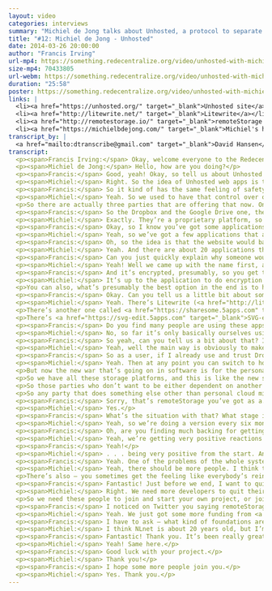 ```yaml
---
layout: video
categories: interviews
summary: "Michiel de Jong talks about Unhosted, a protocol to separate web applications from where their data is stored. Plus a call for more developers to work on decentralized technologies, and how to get paid."
title: "#12: Michiel de Jong - Unhosted"
date: 2014-03-26 20:00:00
author: "Francis Irving"
url-mp4: https://something.redecentralize.org/video/unhosted-with-michiel-de-jong.mp4
size-mp4: 70433805
url-webm: https://something.redecentralize.org/video/unhosted-with-michiel-de-jong.webm
duration: "25:58"
poster: https://something.redecentralize.org/video/unhosted-with-michiel-de-jong.jpg
links: |
  <li><a href="https://unhosted.org/" target="_blank">Unhosted site</a></li>
  <li><a href="http://litewrite.net/" target="_blank">Litewrite</a></li>
  <li><a href="http://remotestorage.io/" target="_blank">remoteStorage protocol</a></li>
  <li><a href="https://michielbdejong.com/" target="_blank">Michiel's homepage</a></li>
transcript_by: |
  <a href="mailto:dtranscribe@gmail.com" target="_blank">David Hansen</a>
transcript:
  <p><span>Francis Irving:</span> Okay, welcome everyone to the Redecentralize interview with Michiel de Jong, who is from the <a href="https://unhosted.org" target="_blank">Unhosted project</a>. I’m very excited to have him here, because it was actually the first modern-era decentralization project that I heard about. So, hello Michiel!</p>
  <p><span>Michiel de Jong:</span> Hello, how are you doing?</p>
  <p><span>Francis:</span> Good, yeah! Okay, so tell us about Unhosted — what does it do?</p>
  <p><span>Michiel:</span> Right. So the idea of Unhosted web apps is that they are websites that don’t store your user data. So normally when you use a website, it runs on a server that has a database where all your data goes. So you post a photo to the website, it goes into the database of the people who run the website. With an Unhosted website there’s no such database. So there’s still a website that comes from a server, but it comes as static content, and then your browser connects to your own server, which you should have yourself, and it stores the data directly to your server from the browser. So your browser connects to two servers now — one to get the website you’re visiting, and one to your own server which it uses as, say, the database server.</p>
  <p><span>Francis:</span> So it kind of has the same feeling of safety as — sorry to say this — but on say a Windows machine in the 1990s, when you might be running someone’s app but. . . ?</p>
  <p><span>Michiel:</span> Yeah. So we used to have that control over our data when we all installed software and computers came — so it used to be that you have your hard disk where everything happens, and when you want to use software you have to install it on your hard disk. And you have your own files on your hard disk, and nothing ever leaves there unless you send it somewhere else. And we’ve left that paradigm to go to more of a web-based — or a cloud-based — architecture, where all our data is on servers owned by other people. And so to go back to a situation where we can control our data, there’s two or three things you can do — one is to just store everything only on your device; and another thing would be to collaborate with others to have a peer-to-peer database, like a decentralized network where you store your data only with your friends; and the third thing you can do (it’s what we do) is actually the simplest thing, is to say, ‘Well, okay, data’s going to be on servers because it’s just so convenient; you can reinstall your device and the data’s still there, etc.,’ but have a server per user instead of a server per application provider.</p>
  <p>So there are actually three parties that are offering that now. One is Dropbox. They offer dropbox.js, where if you are a Dropbox user there are a few applications that support dropbox.js, where the data goes directly to your Dropbox account. Google Drive also supports it now (cross-origin storage). And then we’re the third one. So we have the <a href="http://remotestorage.io" target="_blank">remoteStorage protocol</a>, which is an open protocol, and which we publish as a nonprofit.</p>
  <p><span>Francis:</span> So the Dropbox and the Google Drive one, they let people write applications that store things on their CORS services, but they’re proprietary and locked in to those services, are they? whereas the remoteStorage is an open protocol?</p>
  <p><span>Michiel:</span> Exactly. They’re a proprietary platform, so Dropbox has the right to kick out any application when they’re not happy with it, and they can change the API when they want, and they are the only provider of Dropbox storage. But for an application environment it’s the same deal, they still don’t have to run a database because each user logs in with their own database, their own remoteStorage. But obviously the idea of the open protocol is that we can have an open market that’s robust against any commercial party defaulting or doing something else than what the users want.</p>
  <p><span>Francis:</span> Okay, so I know you’ve got some applications working already. Can you just talk through, from a user’s point of view, how one of those applications works?</p>
  <p><span>Michiel:</span> Yeah, so we’ve got a few applications that are now being used by a few early adopters. There’s not a lot yet. We don’t have a full platform yet that can replace your Facebook or your iPhone app platform, but the first few applications are there. So you go to the application, and then instead of logging in — like normally to a website you might log in with an email address and a password, but in this case you say ‘Connect to my remoteStorage,’ and then you put in what looks like an email address but it’s actually your storage address. So it’s user@provider. Then what happens is an OAuth dialog — so it redirects you to your own storage provider, asks you to log in, and it asks, ‘Do you allow this application to access your contacts and also read access to your photos?’ for instance, and then if you say ‘Allow’ you’re redirected back to the application — which is just OAuth, it’s the same as when you connect with Facebook or you log in with Twitter or something like that. And then everything else is just the same as using a normal website.</p>
  <p><span>Francis:</span> Oh, so the idea is that the website would basically say it’s using remoteStorage, and then you literally use email, but it has to be one that’s compatible with remoteStorage.</p>
  <p><span>Michiel:</span> Yeah. And there are about 20 applications that support this now, and there’s software you can run to run your own remoteStorage server. There’s also a commercial provider called <a href="https://5apps.com" target="_blank">5apps</a>. They’re a start-up, also part of the Unhosted movement. They’re friends of ours, and they’re offering remoteStorage now to people who want to have it. So you can get an account with them and then go to the unhosted.org website; there’s a list of <a href="https://unhosted.org/apps" target="_blank">example apps</a> which you can try out.</p>
  <p><span>Francis:</span> Can you just quickly explain why someone would want to use hosted storage with Unhosted? I can guess why, but I’m just. . .</p>
  <p><span>Michiel:</span> Yeah! Well we came up with the name first, and then we started thinking about how to build it. So the first idea was to not host anything, to do everything only peer-to-peer, but then we found out that actually a much more viable — and what we thought a better architecture — would be to do per-user hosted. But ‘per-user hosted’ doesn’t sound as intriguing either, so we changed the name.</p>
  <p><span>Francis:</span> And it’s encrypted, presumably, so you get the separation still of the code and the data.</p>
  <p><span>Michiel:</span> It’s up to the application to do encryption at the application level. When applications want to work together — so they want to use the same address book, for instance, then if you have encrypted contacts in your address book then other applications might not be able to use them. So for now the applications can do the encryption at the application level, but at the storage level you can obviously encrypt all you want. You can encrypt the hard drive so that if that server gets raided by some government, that they cannot get to your data.</p>
  <p>You can also, what’s presumably the best option in the end is to host a server in your house, like a FreedomBox, and then you know that the government would need a warrant to get to your data, and that most commercial parties will not be able to get into your house. But we don’t build the encryption into the cross-origin storage protocol, we just define how you can connect an application with a per-user storage server, and then you can do encryption under that level and also on top of it.</p>
  <p><span>Francis:</span> Okay. Can you tell us a little bit about some of the applications, like what the most popular and well-made applications are, ones that maybe people could start using for something straightaway?</p>
  <p><span>Michiel:</span> Yeah. There’s Litewrite (<a href="http://litewrite.net" target="_blank">litewrite.net</a>) which is a simple, minimalistic text editor, so you can take notes, you can write blog posts, you can write letters. And so there are not a lot of formatting options like inserting graphs and stuff like that, but just for editing text and not being distracted, it’s a really cool editor. And it also works very well on smartphones where you can scroll in the list of documents and then click one which you want to edit.</p>
  <p>There’s another one called <a href="https://sharesome.5apps.com" target="_blank">Sharesome</a> which allows you to share photos and other files with people, and it just gives you a URL which you can then share. So you upload something which goes to your storage, and then you get the URL for it.</p>
  <p>There’s <a href="https://svg-edit.5apps.com" target="_blank">SVG-edit</a> which allows you to create diagrams — I bit like, I think it’s called Google Draw in Google Docs where you can create diagrams — and it creates them as .svg and it runs entirely in the browser, and then saves the .svg file to your remoteStorage.</p>
  <p><span>Francis:</span> Do you find many people are using these apps extensively? Or what kind of people is it who are taking them up at the moment?</p>
  <p><span>Michiel:</span> No, so far it’s only basically ourselves using it. We’ve worked on trying out how to build the platform and how to make it possible for app developers to develop apps. And so far we have been working on that, and when app developers have come we’ve worked with them to improve the experience, but there haven’t been a lot of — apart from these 20 apps there haven’t been like any big companies that have said, ‘Okay, we’re going to build our next applications using your protocol.’ It’s mainly been enthusiasts writing these applications. So at this point we have a product more towards app developers and not yet towards end users, but we think that within a year or two, the apps will be there and then end users can also just say, ‘Okay, I’m going to use that for part of the things I do with my computer.’</p>
  <p><span>Francis:</span> So yeah, can you tell us a bit about that? I’m quite intrigued that you just said you were looking for a big company to maybe take it on and use it. So can you tell us the different ways you think you can get a large number of people to start using the apps?</p>
  <p><span>Michiel:</span> Yeah, well the main way is obviously to make it attractive for application developers. So one thing we are doing with the client-side library, which we will be doing, is to include the other two platforms — dropbox.js and the Google Drive JavaScript API — in the library with one common interface, so that if you develop an application and you just want people to be able to use your application, and you want to give them the freedom to use a remoteStorage account, but you don’t want to lose users over that — which is obviously a concern for an application developer saying, ‘Well, I’ll have a very small market if I do that.’ So then you just. . .</p>
  <p><span>Francis:</span> So as a user, if I already use and trust Dropbox I’d just be able to use the app with Dropbox, but then switch later on the same application and use remoteStorage?</p>
  <p><span>Michiel:</span> Yeah. Then at any point you can switch to hosting your own server, or staying with Dropbox if you’re still happy with them, or switching to some other remoteStorage provider. So the other thing we’re thinking — there’s like the free-software movement which wants to keep everything, everybody free (free technology), and there’s also obviously different providers having all kinds of wars over platforms. It used to be mainframes fighting each other for market share, and then the free-software movement started with freedom from mainframe software. Then it was the PC’s hardware. Then in the 90s it became operating systems. And all of those are — we have freedom there now. We cannot have entirely free firmware yet, but we can have Linux as our operating system. We’ve had the browser wars, which were almost lost. It was about to be all Explorer, and then magically that was still won by free software, which we should really be very happy for. So we’ve got several browsers now.</p>
  <p>But now the new war that’s going on in software is for the personal storage. So there’s obviously Dropbox, which we all know, but which we may not think so much about. We are always saying, like, ‘Apple’s about the iPhone and the Mac,’ but if you think about it, all your contacts are synced via iCloud, application data is also synced via iCloud, and if you take a photo it also goes to your iCloud. So iCloud is actually also a personal storage platform just like Dropbox. Then there’s Google Drive, SkyDrive for Microsoft — if you buy a new computer with Windows it asks you to log in with your Microsoft account and offers to store your files on SkyDrive. And even Ubuntu, who are a Linux distribution, are doing Ubuntu One as their storage platform. It used to based on CouchDB, but I mean, it’s a proprietary platform which they want people to store their data on.</p>
  <p>So we have all these storage platforms, and this is like the new software freedom war, right? So we’ve had browsers, we’ve had operating systems; now we have personal web servers. And we are, at this point, the main (that we know of) open proposal in that area, so we think — another war that’s going on is obviously smartphones. So you have iPhone, and Android, Firefox OS, and there I think mobile operators are very interested in not giving away power to the handset providers and the handset operating system providers. So you see like Samsung doing ‘tee-zen’ or Tizen or whatever they call it, and you see a lot of interest in cheap markets, and countries who don’t want to be dependent on the U.S., like Brazil has also pushed LibreOffice a lot, and they’re also now one of the countries adopting Firefox OS.</p>
  <p>So those parties who don’t want to be either dependent on another commercial power, like Nokia doesn’t want to be — well, Nokia’s with Microsoft now, but, for instance Samsung doesn’t want to be dependent on Android, right? And so for them it’s interesting to have something else. And this open platform where they’re not going to lock in users, but they’re going to stop users from being locked into some other power which is their competitor. They were looking to disrupt the market, I think, instead of monetizing it. So I think a party that would like to open up the personal cloud market would be like a mobile provider or a handset manufacturer. It can also be like Vodafone that say, ‘Okay, we’re going to give all our users. . .’ — you’ve seen in Germany big Internet providers now offering ownClouds to their users, so every user gets an ownCloud account. And obviously they’re all looking to make sure that what they offer is valuable, and if people don’t care about where they get their connection anymore, they just care about their cloud provider, then that takes the attention away from what they’re producing.</p>
  <p>So any party that does something else other than personal cloud might want to just create some disruption in that market. And then we’ve got our protocol as an Internet draft now at IETF, and most of these big companies are looking there, and that’s the place they would look for it. So at some point if they want to, they can pick it up and start using it.</p>
  <p><span>Francis:</span> Sorry, that’s remoteStorage you’ve got as a. . . ?</p>
  <p><span>Michiel:</span> Yes.</p>
  <p><span>Francis:</span> What’s the situation with that? What stage is that at, and what’s the process like, just briefly?</p>
  <p><span>Michiel:</span> Yeah, so we’re doing a version every six months. We’re now finalizing the seventh one, which is the third one which we’re doing as an Internet draft, so it’s the <a href="http://tools.ietf.org/html/draft-dejong-remotestorage-02" target="_blank">remotestorage-02</a> filename. And yeah, we’re discussing about how to change the text, we’re versioning it on GitHub, and every six months we publish it and then storage providers can implement it. And we do the remoteStorage.js client library, which is currently the only client so whenever we change the spec it’s easy to change that, but in theory other people could also write their own clients. And then this text. . .</p>
  <p><span>Francis:</span> Oh, are you finding much backing for getting it made into a standard? What would it be like if that. . . ?</p>
  <p><span>Michiel:</span> Yeah, we’re getting very positive reactions always. Also from people who know what they’re talking about, they say — well, like you for instance. . .</p>
  <p><span>Francis:</span> Yeah!</p>
  <p><span>Michiel:</span> . . . being very positive from the start. And I mean, that’s the confirmation you’re getting. Otherwise it’s — normally when you work in a job, you get your salary and then you know you’ve done a good job, and if you get a raise you know you’ve done a very good job, but if you’re working nonprofit then you have to go by the sort of reactions you get.</p>
  <p><span>Francis:</span> Yeah. One of the problems of the whole system at the moment is people don’t really get rewarded for protocols in the same way they get rewarded for making a Snapchat or something, so it’s good to have people like you putting the energy into them.</p>
  <p><span>Michiel:</span> Yeah, there should be more people. I think the main thing is, it’s not that people — obviously if you work nonprofit you’re going to earn less money than if you work in a company, right? And I don’t think that for most people it’s so important to have a lot of money, but it’s just that there’s also a confirmation that you’re doing the right thing, so you have to be really convinced about yourself, I guess, that what you’re doing is worth something to be able to do that. And you see a lot of projects that just go away after a year, which is a pity.</p>
  <p>There’s also — you sometimes get the feeling like everybody’s reinventing the wheel, like everybody starts a project and it’s the same again. I don’t think that’s so much the case; we just see it that way. I think it’s actually probably more in commercial technology where everybody creates another start-up that does local, social things, buying stuff with your friends and stuff, and there are thousands of them that all try to reinvent the same thing. Whereas in free technology we’re way less people, but I think with few people we’re having a big impact on what the future of technology could be.</p>
  <p><span>Francis:</span> Fantastic! Just before we end, I want to quickly ask you what people can do at the moment? Like what do you most need help at, or support in, to make the project work?</p>
  <p><span>Michiel:</span> Right. We need more developers to quit their job and join the revolution! That’s the main thing. That’s the main thing. And it’s easy to get — once somebody says, ‘Okay, I’m going to do this. This is important, and this is what I’m going to work on,’ then it’s very easy to get funding. It’s not so easy to get a market-rate salary. So we’re not going to be able to get the same money that you’d have at a company. But maybe you have got some savings, or you don’t have to drive a car, or especially if you don’t have to commute to an office anymore you don’t have to drive a car.</p>
  <p>So we need these people to join and start your own project, or join some project; join our project. More people should do that, because it’s really important that the world has free technology. And otherwise if you’re — yeah, everybody can of course be aware of this and talk about it. It’s an important issue that we should not forget about, and so if you see somebody using Firefox you can just say, ‘Hey, did you know that’s free software? Do you know what that means, and why it’s important?’ Just make sure that people stay aware of that. But what we mainly need is more developers quitting their jobs and working for free technology.</p>
  <p><span>Francis:</span> I noticed on Twitter you saying remoteStorage is hiring at the moment. Can you tell us a bit about that?</p>
  <p><span>Michiel:</span> Yeah. We just got some more funding from <a href="http://www.nlnet.nl" target="_blank">NLnet</a>. We’re kindly being sponsored by NLnet, which is a Dutch foundation, and <a href="http://www.wauland.de/en" target="_blank">Wau Holland Stiftung</a>, which is a German foundation. And now they just gave some more money, so we’ve said ten euros per hour, which is what — we used to say a thousand euros per month, which is sort of what we live on, and now we say ten euros per hour so it’s more flexible. So somebody could say, ‘Okay, I’m coming for a few weeks,’ doing some work, publishing that, and then you say, ‘Okay, I worked 26 hours,’ and then you just get €260. So that’s the system we’re using now. So if any developer wants to try it out, we’ve got this funding. And we could pay more but then the money would end sooner, and I don’t think. . .</p>
  <p><span>Francis:</span> I have to ask — what kind of foundations are those? Are they really new, or are they like really old ones whose mission happens to fit with what you’re doing?</p>
  <p><span>Michiel:</span> I think NLnet is about 20 years old, but I’m really guessing here now. And Wau Holland Stiftung is probably about 10 years old I think, but they’ve only recently started sponsoring — well, they sponsored WikiLeaks, and they’re now sponsoring us. And so, NLnet came from where the Dutch Internet was sold to a commercial provider, and that was set into a fund to sponsor free Internet projects, and Wau Holland Stiftung was from the legacy of Wau Holland, who was one of the fathers of the Chaos Computer Club. So these foundations are just — and there’s also crowdfunding. If you’re really serious about building free technology then it’s very easy to get started just with your own savings, and then once you’ve got something going you can set up a crowdfunding campaign, and then if people will retweet it and if you’re serious about it and you don’t need a market-rate salary — and you have to say no to the job offers, of course — then yeah, it’s fun work.</p>
  <p><span>Francis:</span> Fantastic! Thank you. It’s been really great talking with you.</p>
  <p><span>Michiel:</span> Yeah! Same here.</p>
  <p><span>Francis:</span> Good luck with your project.</p>
  <p><span>Michiel:</span> Thank you!</p>
  <p><span>Francis:</span> I hope some more people join you.</p>
  <p><span>Michiel:</span> Yes. Thank you.</p>
---
```

